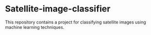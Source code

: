 # Satellite-image-classifier
This repository contains a project for classifying satellite images using machine learning techniques.
